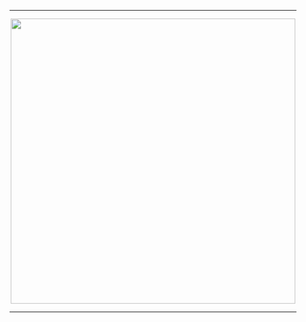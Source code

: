 -----

<p align="center">
<img src="https://cdn.discordapp.com/attachments/961291492629032960/980235998015406151/wordart.png", width="500", height="500">
  
-----
